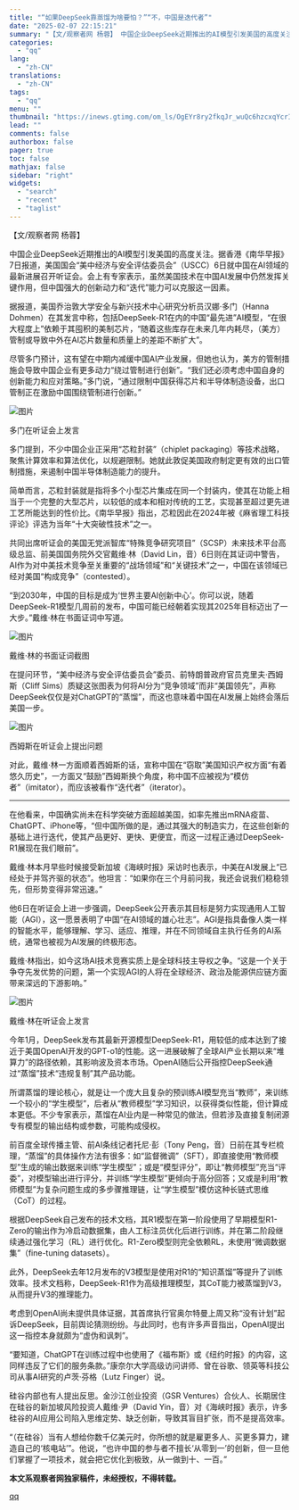 ```yaml
---
title: "“如果DeepSeek靠蒸馏为啥要怕？”“不，中国是迭代者”"
date: "2025-02-07 22:15:21"
summary: "【文/观察者网 杨蓉】 中国企业DeepSeek近期推出的AI模型引发美国的高度关注。据香港《南华..."
categories:
  - "qq"
lang:
  - "zh-CN"
translations:
  - "zh-CN"
tags:
  - "qq"
menu: ""
thumbnail: "https://inews.gtimg.com/om_ls/OgEYr8ry2fkqJr_wuQc6hzcxqYcrI3T2TYoiWMMAb5v9AAA_640360/0"
lead: ""
comments: false
authorbox: false
pager: true
toc: false
mathjax: false
sidebar: "right"
widgets:
  - "search"
  - "recent"
  - "taglist"
---
```


【文/观察者网 杨蓉】

中国企业DeepSeek近期推出的AI模型引发美国的高度关注。据香港《南华早报》7日报道，美国国会“美中经济与安全评估委员会”（USCC）6日就中国在AI领域的最新进展召开听证会。会上有专家表示，虽然美国技术在中国AI发展中仍然发挥关键作用，但中国强大的创新动力和“迭代”能力可以克服这一因素。

据报道，美国乔治敦大学安全与新兴技术中心研究分析员汉娜·多门（Hanna Dohmen）在其发言中称，包括DeepSeek-R1在内的中国“最先进”AI模型，“在很大程度上”依赖于其囤积的美制芯片，“随着这些库存在未来几年内耗尽，（美方）管制或导致中外在AI芯片数量和质量上的差距不断扩大”。

尽管多门预计，这有望在中期内减缓中国AI产业发展，但她也认为，美方的管制措施会导致中国企业有更多动力“绕过管制进行创新”。“我们还必须考虑中国自身的创新能力和应对策略。”多门说，“通过限制中国获得芯片和半导体制造设备，出口管制正在激励中国围绕管制进行创新。”

![图片](https://inews.gtimg.com/om_bt/OwdjlwZFDn8bcdzDtOM5ZVttojoeNIRP7-gN5fOyEB9cgAA/641)

多门在听证会上发言

多门提到，不少中国企业正采用“芯粒封装”（chiplet packaging）等技术战略，聚焦计算效率和算法优化，以规避限制。她就此敦促美国政府制定更有效的出口管制措施，来遏制中国半导体制造能力的提升。

简单而言，芯粒封装就是指将多个小型芯片集成在同一个封装内，使其在功能上相当于一个完整的大型芯片，以较低的成本和相对传统的工艺，实现甚至超过更先进工艺所能达到的性价比。《南华早报》指出，芯粒因此在2024年被《麻省理工科技评论》评选为当年“十大突破性技术”之一。

共同出席听证会的美国无党派智库“特殊竞争研究项目”（SCSP）未来技术平台高级总监、前美国国务院外交官戴维·林（David Lin，音）6日则在其证词中警告，AI作为对中美技术竞争至关重要的“战场领域”和“关键技术”之一，中国在该领域已经对美国“构成竞争”（contested）。

“到2030年，中国的目标是成为‘世界主要AI创新中心’。你可以说，随着DeepSeek-R1模型几周前的发布，中国可能已经朝着实现其2025年目标迈出了一大步。”戴维·林在书面证词中写道。

![图片](https://inews.gtimg.com/om_bt/OypzLiUjBin3EoFx1C36QeyuNPFAz3opEeP4BjeBmk588AA/641)

戴维·林的书面证词截图

在提问环节，“美中经济与安全评估委员会”委员、前特朗普政府官员克里夫·西姆斯（Cliff Sims）质疑这张图表为何将AI分为“竞争领域”而非“美国领先”，声称DeepSeek仅仅是对ChatGPT的“蒸馏”，而这也意味着中国在AI发展上始终会落后美国一步。

![图片](https://inews.gtimg.com/om_bt/OUF92LjXl1x4Y36i4xaoz-KWGbjBp-AY9_4KIvDLrYeMUAA/641)

西姆斯在听证会上提出问题

对此，戴维·林一方面顺着西姆斯的话，宣称中国在“窃取”美国知识产权方面“有着悠久历史”，一方面又“鼓励”西姆斯换个角度，称中国不应被视为“模仿者”（imitator），而应该被看作“迭代者”（iterator）。

---

在他看来，中国确实尚未在科学突破方面超越美国，如率先推出mRNA疫苗、ChatGPT、iPhone等，“但中国所做的是，通过其强大的制造实力，在这些创新的基础上进行迭代，使其产品更好、更快、更便宜，而这一过程正通过DeepSeek-R1展现在我们眼前”。

戴维·林本月早些时候接受新加坡《海峡时报》采访时也表示，中美在AI发展上“已经处于并驾齐驱的状态”。他坦言：“如果你在三个月前问我，我还会说我们稳稳领先，但形势变得非常迅速。”

他6日在听证会上进一步强调，DeepSeek公开表示其目标是努力实现通用人工智能（AGI），这一愿景表明了中国“在AI领域的雄心壮志”。AGI是指具备像人类一样的智能水平，能够理解、学习、适应、推理，并在不同领域自主执行任务的AI系统，通常也被视为AI发展的终极形态。

戴维·林指出，如今这场AI技术竞赛实质上是全球科技主导权之争。“这是一个关于争夺先发优势的问题，第一个实现AGI的人将在全球经济、政治及能源供应链方面带来深远的下游影响。”

![图片](https://inews.gtimg.com/om_bt/OjmZcz_-pPnNALW2cn2HY7vTFBfAe3CY3gGfXIFBf0-H8AA/641)

戴维·林在听证会上发言

今年1月，DeepSeek发布其最新开源模型DeepSeek-R1，用较低的成本达到了接近于美国OpenAI开发的GPT-o1的性能。这一进展破解了全球AI产业长期以来“堆算力”的路径依赖，其影响波及资本市场。OpenAI随后公开指控DeepSeek通过“蒸馏”技术“违规复制”其产品功能。

所谓蒸馏的理论核心，就是让一个庞大且复杂的预训练AI模型充当“教师”，来训练一个较小的“学生模型”，后者从“教师模型”学习知识，以获得类似性能，但计算成本更低。不少专家表示，蒸馏在AI业内是一种常见的做法，但若涉及直接复制闭源专有模型的输出结构或参数，可能构成侵权。

前百度全球传播主管、前AI条线记者托尼·彭（Tony Peng，音）日前在其专栏梳理，“蒸馏”的具体操作方法有很多：如“监督微调”（SFT），即直接使用“教师模型”生成的输出数据来训练“学生模型”；或是“模型评分”，即让“教师模型”充当“评委”，对模型输出进行评分，并训练“学生模型”更倾向于高分回答；又或是利用“教师模型”为复杂问题生成的多步骤推理链，让“学生模型”模仿这种长链式思维（CoT）的过程。

根据DeepSeek自己发布的技术文档，其R1模型在第一阶段使用了早期模型R1-Zero的输出作为冷启动数据集，由人工标注员优化后进行训练，并在第二阶段继续通过强化学习（RL）进行优化。R1-Zero模型则完全依赖RL，未使用“微调数据集”（fine-tuning datasets）。

此外，DeepSeek去年12月发布的V3模型是使用对R1的“知识蒸馏”等提升了训练效率。技术文档称，DeepSeek-R1作为高级推理模型，其CoT能力被蒸馏到V3，从而提升V3的推理能力。

考虑到OpenAI尚未提供具体证据，其首席执行官奥尔特曼上周又称“没有计划”起诉DeepSeek，目前舆论猜测纷纷。与此同时，也有许多声音指出，OpenAI提出这一指控本身就颇为“虚伪和讽刺”。

“要知道，ChatGPT在训练过程中也使用了《福布斯》或《纽约时报》的内容，这同样违反了它们的服务条款。”康奈尔大学高级访问讲师、曾在谷歌、领英等科技公司从事AI研究的卢茨·芬格（Lutz Finger）说。

硅谷内部也有人提出反思。金沙江创业投资（GSR Ventures）合伙人、长期居住在硅谷的新加坡风险投资人戴维·尹（David Yin，音）对《海峡时报》表示，许多硅谷的AI应用公司陷入思维定势、缺乏创新，导致其盲目扩张，而不是提高效率。

“（在硅谷）当有人想给你数千亿美元时，你所想的就是雇更多人、买更多算力，建造自己的‘核电站’”。他说，“也许中国的参与者不擅长‘从零到一’的创新，但一旦他们掌握了一项技术，就会把它优化到极致，从一做到十、一百。”

**本文系观察者网独家稿件，未经授权，不得转载。**

[qq](https://new.qq.com/rain/a/20250207A094DS00)
